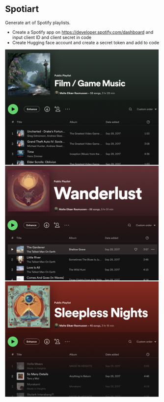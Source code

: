 # Spotiart
Generate art of Spotify playlists.

- Create a Spotify app on https://developer.spotify.com/dashboard and input client ID and client secret in code
- Create Hugging face account and create a secret token and add to code

<img src="/Images/film.png" width="500">
<img src="/Images/wanderlust.png" width="500">
<img src="/Images/sleepless.png" width="500">
